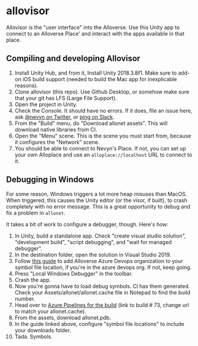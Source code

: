 # allovisor

Allovisor is the "user interface" into the Alloverse. Use this Unity app to connect to an Alloverse Place'
and interact with the apps available in that place.

## Compiling and developing Allovisor

1. Install Unity Hub, and from it, Install Unity 2018.3.8f1. Make sure to add-on iOS build support (needed to build the Mac app for inexplicable reasons).
2. Clone allovisor (this repo). Use Github Desktop, or somehow make sure that your git has LFS (Large File Support).
3. Open the project in Unity.
4. Check the Console. It should have no errors. If it does, file an issue here, ask [@nevyn on Twitter](https://twitter.com/nevyn), or [ping on Slack](https://join.slack.com/t/alloverse/shared_invite/enQtNTE3NTI3Mjc5NzUxLTBhNjExOTExOWZiZjAyYmFkOTNkMDBkMGE2MTlhMjU1NmJmZDVjOGRhNGVkMTRlZTJhODlkOTYyMmYzYTJkMzU).
5. From the "Build" menu, do "Download allonet assets". This will download native libraries from CI.
6. Open the "Menu" scene. This is the scene you must start from, because it configures the "Network" scene.
7. You should be able to connect to Nevyn's Place. If not, you can set up your own Alloplace and use an `alloplace://localhost` URL to connect to it.

## Debugging in Windows

For some reason, Windows triggers a lot more heap misuses than MacOS. When triggered, this causes
the Unity editor (or the visor, if built), to crash completely with no error message. This is a
great opportunity to debug and fix a problem in `allonet`.

It takes a bit of work to configure a debugger, though. Here's how:

1. In Unity, build a standalone app. Check "create visual studio solution",
   "development build", "script debugging", and "wait for managed debugger".
2. In the destination folder, open the solution in Visual Studio 2019.
3. Follow [this guide](https://docs.microsoft.com/en-us/visualstudio/debugger/specify-symbol-dot-pdb-and-source-files-in-the-visual-studio-debugger?view=vs-2019) to add Alloverse Azure Devops organization
   to your symbol file location, if you're in the azure devops org. If not,
   keep going.
3. Press "Local Windows Debugger" in the toolbar.
4. Crash the app.
5. Now you're gonna have to load debug symbols. CI has them generated. Check
   your Assets/allonet/allonet.cache file in Notepad to find the build number.
6. Head over to [Azure Pipelines for the build](https://dev.azure.com/alloverse/allonet/_build/results?buildId=73)
   (link to build # 73, change url to match your allonet.cache).
7. From the assets, download allonet.pdb.
8. In the guide linked above, configure "symbol file locations" to include
   your downloads folder.
9. Tada. Symbols.
